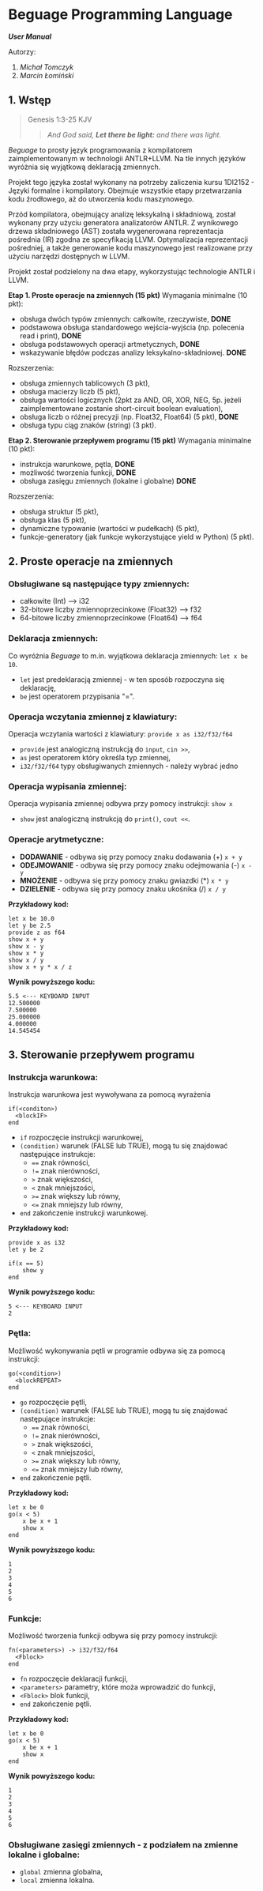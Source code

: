 # Beguage Programming Language
***User Manual***

Autorzy:
1. *Michał Tomczyk*
2. *Marcin Łomiński*
## 1. Wstęp
> Genesis 1:3-25 KJV
>> *And God said, **Let there be light:** and there was light.*

*Beguage* to prosty język programowania z kompilatorem zaimplementowanym w technologii ANTLR+LLVM. Na tle innych języków wyróżnia się wyjątkową deklaracją zmiennych.

Projekt tego języka został wykonany na potrzeby zaliczenia kursu 1DI2152 - Języki formalne i kompilatory. Obejmuje wszystkie etapy przetwarzania kodu źrodłowego, aż do utworzenia kodu maszynowego.

Przód kompilatora, obejmujący analizę leksykalną i składniową, został wykonany przy użyciu generatora analizatorów ANTLR. Z wynikowego drzewa składniowego (AST) została wygenerowana reprezentacja pośrednia (IR) zgodna ze specyfikacją LLVM. Optymalizacja reprezentacji pośredniej, a także generowanie kodu maszynowego jest realizowane przy użyciu narzędzi dostępnych w LLVM.

Projekt został podzielony na dwa etapy, wykorzystując technologie ANTLR i LLVM.

**Etap 1. Proste operacje na zmiennych (15 pkt)**
Wymagania minimalne (10 pkt):
- obsługa dwóch typów zmiennych: całkowite, rzeczywiste, **DONE**
- podstawowa obsługa standardowego wejścia-wyjścia (np. polecenia read i print), **DONE**
- obsługa podstawowych operacji artmetycznych, **DONE**
- wskazywanie błędów podczas analizy leksykalno-składniowej﻿. **DONE**

Rozszerzenia:
- obsługa zmiennych tablicowych (3 pkt),
- obsługa macierzy liczb (5 pkt),
- obsługa wartości logicznych (2pkt za AND, OR, XOR, NEG, 5p. jeżeli zaimplementowane zostanie short-circuit boolean evaluation),
- obsługa liczb o różnej precyzji (np. Float32, Float64) (5 pkt), **DONE**
- obsługa typu ciąg znaków (string) (3 pkt)﻿.

**Etap 2. Sterowanie przepływem programu (15 pkt)**
Wymagania minimalne (10 pkt):
- instrukcja warunkowe, pętla, **DONE**
- możliwość tworzenia funkcji, **DONE**
- obsługa zasięgu zmiennych (lokalne i globalne) **DONE**

Rozszerzenia:
- obsługa struktur (5 pkt)﻿,
- obsługa klas (5 pkt),
- dynamiczne typowanie (wartości w pudełkach) (5 pkt),
- funkcje-generatory (jak funkcje wykorzystujące yield w Python) (5 pkt).

## 2. Proste operacje na zmiennych

### Obsługiwane są następujące typy zmiennych:
- całkowite (Int) --> i32
- 32-bitowe liczby zmiennoprzecinkowe (Float32) --> f32
- 64-bitowe liczby zmiennoprzecinkowe (Float64) --> f64

### Deklaracja zmiennych:
Co wyróżnia *Beguage* to m.in. wyjątkowa deklaracja zmiennych: `let x be 10`.
- `let` jest predeklaracją zmiennej - w ten sposób rozpoczyna się deklarację,
- `be` jest operatorem przypisania "=".

### Operacja wczytania zmiennej z klawiatury:
Operacja wczytania wartości z klawiatury: `provide x as i32/f32/f64`
- `provide` jest analogiczną instrukcją do `input`, `cin >>`,
- `as` jest operatorem który określa typ zmiennej,
- `i32/f32/f64` typy obsługiwanych zmiennych - należy wybrać jedno

### Operacja wypisania zmiennej:
Operacja wypisania zmiennej odbywa przy pomocy instrukcji: `show x`
- `show` jest analogiczną instrukcją do `print()`, `cout <<`.

### Operacje arytmetyczne:
- **DODAWANIE** - odbywa się przy pomocy znaku dodawania (+) `x + y`
- **ODEJMOWANIE** - odbywa się przy pomocy znaku odejmowania (-) `x - y`
- **MNOŻENIE** - odbywa się przy pomocy znaku gwiazdki (*) `x * y`
- **DZIELENIE** - odbywa się przy pomocy znaku ukośnika (/) `x / y`

**Przykładowy kod:**
```
let x be 10.0
let y be 2.5
provide z as f64
show x + y
show x - y
show x * y
show x / y
show x + y * x / z

```
**Wynik powyższego kodu:**
```
5.5 <--- KEYBOARD INPUT
12.500000
7.500000
25.000000
4.000000
14.545454
```

## 3. Sterowanie przepływem programu

### Instrukcja warunkowa:
Instrukcja warunkowa jest wywoływana za pomocą wyrażenia
```
if(<conditon>)
  <blockIF>
end
```
- `if` rozpoczęcie instrukcji warunkowej,
- `(condition)` warunek (FALSE lub TRUE), mogą tu się znajdować następujące instrukcje:
  - `==` znak równości,
  - `!=` znak nierówności,
  - `>` znak większości,
  - `<` znak mniejszości,
  - `>=` znak większy lub równy,
  - `<=` znak mniejszy lub równy,
- `end` zakończenie instrukcji warunkowej.

**Przykładowy kod:**
```
provide x as i32
let y be 2

if(x == 5)
    show y
end

```
**Wynik powyższego kodu:**
```
5 <--- KEYBOARD INPUT
2
```

### Pętla:
Możliwość wykonywania pętli w programie odbywa się za pomocą instrukcji:
```
go(<condition>)
  <blockREPEAT>
end
```
- `go` rozpoczęcie pętli,
- `(condition)` warunek (FALSE lub TRUE), mogą tu się znajdować następujące instrukcje:
  - `==` znak równości,
  - `!=` znak nierówności,
  - `>` znak większości,
  - `<` znak mniejszości,
  - `>=` znak większy lub równy,
  - `<=` znak mniejszy lub równy,
- `end` zakończenie pętli.

**Przykładowy kod:**
```
let x be 0
go(x < 5)
    x be x + 1
    show x
end

```
**Wynik powyższego kodu:**
```
1
2
3
4
5
6
```

### Funkcje:
Możliwość tworzenia funkcji odbywa się przy pomocy instrukcji:
```
fn(<parameters>) -> i32/f32/f64
  <Fblock>
end
```
- `fn` rozpoczęcie deklaracji funkcji,
- `<parameters>` parametry, które moża wprowadzić do funkcji,
- `<Fblock>` blok funkcji,
- `end` zakończenie pętli.

**Przykładowy kod:**
```
let x be 0
go(x < 5)
    x be x + 1
    show x
end

```
**Wynik powyższego kodu:**
```
1
2
3
4
5
6
```

### Obsługiwane zasięgi zmiennych - z podziałem na zmienne lokalne i globalne:
- `global` zmienna globalna,
- `local` zmienna lokalna.
